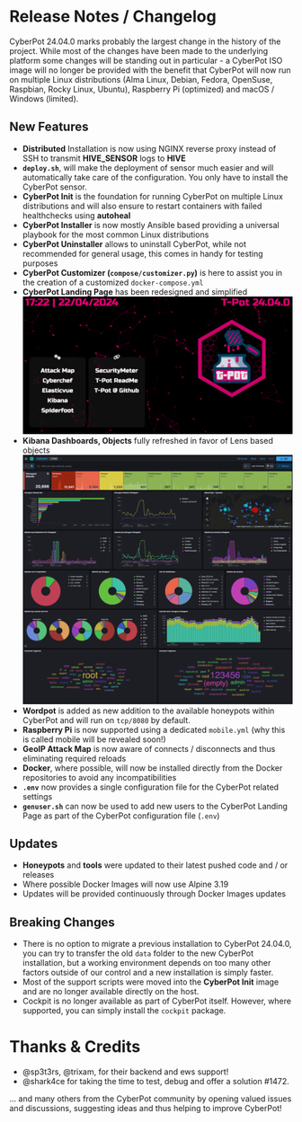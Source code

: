 # Release Notes / Changelog

CyberPot 24.04.0 marks probably the largest change in the history of the project. While most of the changes have been made to the underlying platform some changes will be standing out in particular - a CyberPot ISO image will no longer be provided with the benefit that CyberPot will now run on multiple Linux distributions (Alma Linux, Debian, Fedora, OpenSuse, Raspbian, Rocky Linux, Ubuntu), Raspberry Pi (optimized) and macOS / Windows (limited).

## New Features

- **Distributed** Installation is now using NGINX reverse proxy instead of SSH to transmit **HIVE_SENSOR** logs to **HIVE**
- **`deploy.sh`**, will make the deployment of sensor much easier and will automatically take care of the configuration. You only have to install the CyberPot sensor.
- **CyberPot Init** is the foundation for running CyberPot on multiple Linux distributions and will also ensure to restart containers with failed healthchecks using **autoheal**
- **CyberPot Installer** is now mostly Ansible based providing a universal playbook for the most common Linux distributions
- **CyberPot Uninstaller** allows to uninstall CyberPot, while not recommended for general usage, this comes in handy for testing purposes
- **CyberPot Customizer (`compose/customizer.py`)** is here to assist you in the creation of a customized `docker-compose.yml`
- **CyberPot Landing Page** has been redesigned and simplified
  ![CyberPot-WebUI](doc/cyberpotwebui.png)
- **Kibana Dashboards, Objects** fully refreshed in favor of Lens based objects
  ![Dashbaord](doc/kibana_a.png)
- **Wordpot** is added as new addition to the available honeypots within CyberPot and will run on `tcp/8080` by default.
- **Raspberry Pi** is now supported using a dedicated `mobile.yml` (why this is called mobile will be revealed soon!)
- **GeoIP Attack Map** is now aware of connects / disconnects and thus eliminating required reloads
- **Docker**, where possible, will now be installed directly from the Docker repositories to avoid any incompatibilities
- **`.env`** now provides a single configuration file for the CyberPot related settings
- **`genuser.sh`** can now be used to add new users to the CyberPot Landing Page as part of the CyberPot configuration file (`.env`)

## Updates

- **Honeypots** and **tools** were updated to their latest pushed code and / or releases
- Where possible Docker Images will now use Alpine 3.19
- Updates will be provided continuously through Docker Images updates

## Breaking Changes

- There is no option to migrate a previous installation to CyberPot 24.04.0, you can try to transfer the old `data` folder to the new CyberPot installation, but a working environment depends on too many other factors outside of our control and a new installation is simply faster.
- Most of the support scripts were moved into the **CyberPot Init** image and are no longer available directly on the host.
- Cockpit is no longer available as part of CyberPot itself. However, where supported, you can simply install the `cockpit` package.

# Thanks & Credits

- @sp3t3rs, @trixam, for their backend and ews support!
- @shark4ce for taking the time to test, debug and offer a solution #1472.

... and many others from the CyberPot community by opening valued issues and discussions, suggesting ideas and thus helping to improve CyberPot!
